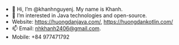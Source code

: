 - 👋 Hi, I’m @khanhnguyenj. My name is Khanh.
- 👀 I’m interested in Java technologies and open-source.
- Website: https://huongdanjava.com/, https://huongdankotlin.com/
- 📫 Email: nhkhanh2406@gmail.com. 
- Mobile: +84 977471792

<!---
khanhnguyenj/khanhnguyenj is a ✨ special ✨ repository because its `README.md` (this file) appears on your GitHub profile.
You can click the Preview link to take a look at your changes.
--->
